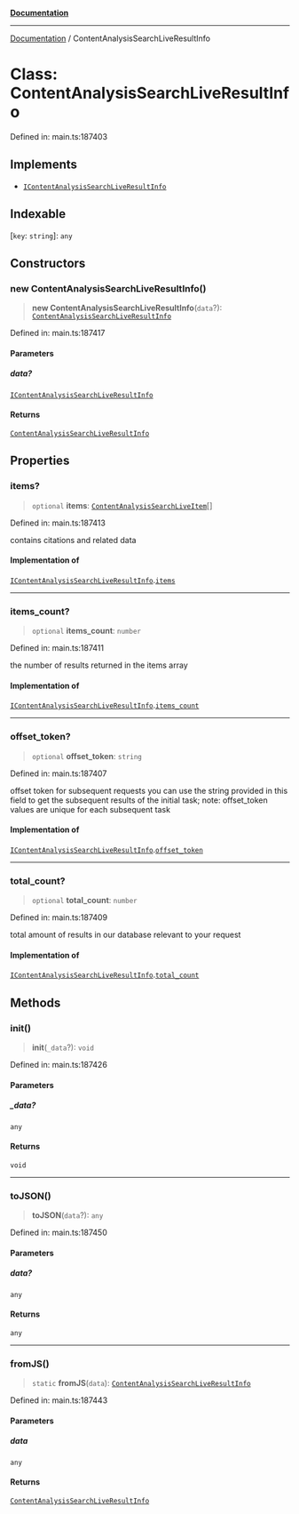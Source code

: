 [**Documentation**](../README.md)

***

[Documentation](../README.md) / ContentAnalysisSearchLiveResultInfo

# Class: ContentAnalysisSearchLiveResultInfo

Defined in: main.ts:187403

## Implements

- [`IContentAnalysisSearchLiveResultInfo`](../interfaces/IContentAnalysisSearchLiveResultInfo.md)

## Indexable

\[`key`: `string`\]: `any`

## Constructors

### new ContentAnalysisSearchLiveResultInfo()

> **new ContentAnalysisSearchLiveResultInfo**(`data`?): [`ContentAnalysisSearchLiveResultInfo`](ContentAnalysisSearchLiveResultInfo.md)

Defined in: main.ts:187417

#### Parameters

##### data?

[`IContentAnalysisSearchLiveResultInfo`](../interfaces/IContentAnalysisSearchLiveResultInfo.md)

#### Returns

[`ContentAnalysisSearchLiveResultInfo`](ContentAnalysisSearchLiveResultInfo.md)

## Properties

### items?

> `optional` **items**: [`ContentAnalysisSearchLiveItem`](ContentAnalysisSearchLiveItem.md)[]

Defined in: main.ts:187413

contains citations and related data

#### Implementation of

[`IContentAnalysisSearchLiveResultInfo`](../interfaces/IContentAnalysisSearchLiveResultInfo.md).[`items`](../interfaces/IContentAnalysisSearchLiveResultInfo.md#items)

***

### items\_count?

> `optional` **items\_count**: `number`

Defined in: main.ts:187411

the number of results returned in the items array

#### Implementation of

[`IContentAnalysisSearchLiveResultInfo`](../interfaces/IContentAnalysisSearchLiveResultInfo.md).[`items_count`](../interfaces/IContentAnalysisSearchLiveResultInfo.md#items_count)

***

### offset\_token?

> `optional` **offset\_token**: `string`

Defined in: main.ts:187407

offset token for subsequent requests
you can use the string provided in this field to get the subsequent results of the initial task;
note: offset_token values are unique for each subsequent task

#### Implementation of

[`IContentAnalysisSearchLiveResultInfo`](../interfaces/IContentAnalysisSearchLiveResultInfo.md).[`offset_token`](../interfaces/IContentAnalysisSearchLiveResultInfo.md#offset_token)

***

### total\_count?

> `optional` **total\_count**: `number`

Defined in: main.ts:187409

total amount of results in our database relevant to your request

#### Implementation of

[`IContentAnalysisSearchLiveResultInfo`](../interfaces/IContentAnalysisSearchLiveResultInfo.md).[`total_count`](../interfaces/IContentAnalysisSearchLiveResultInfo.md#total_count)

## Methods

### init()

> **init**(`_data`?): `void`

Defined in: main.ts:187426

#### Parameters

##### \_data?

`any`

#### Returns

`void`

***

### toJSON()

> **toJSON**(`data`?): `any`

Defined in: main.ts:187450

#### Parameters

##### data?

`any`

#### Returns

`any`

***

### fromJS()

> `static` **fromJS**(`data`): [`ContentAnalysisSearchLiveResultInfo`](ContentAnalysisSearchLiveResultInfo.md)

Defined in: main.ts:187443

#### Parameters

##### data

`any`

#### Returns

[`ContentAnalysisSearchLiveResultInfo`](ContentAnalysisSearchLiveResultInfo.md)
